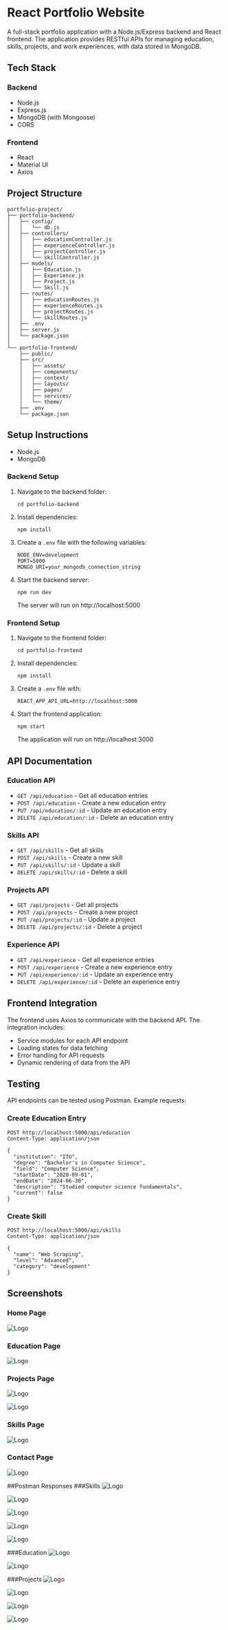 
# React Portfolio Website

A full-stack portfolio application with a Node.js/Express backend and React frontend. The application provides RESTful APIs for managing education, skills, projects, and work experiences, with data stored in MongoDB.

## Tech Stack

### Backend
- Node.js
- Express.js
- MongoDB (with Mongoose)
- CORS

### Frontend
- React
- Material UI
- Axios

## Project Structure
```
portfolio-project/
├── portfolio-backend/
│   ├── config/
│   │   └── db.js
│   ├── controllers/
│   │   ├── educationController.js
│   │   ├── experienceController.js
│   │   ├── projectController.js
│   │   └── skillController.js
│   ├── models/
│   │   ├── Education.js
│   │   ├── Experience.js
│   │   ├── Project.js
│   │   └── Skill.js
│   ├── routes/
│   │   ├── educationRoutes.js
│   │   ├── experienceRoutes.js
│   │   ├── projectRoutes.js
│   │   └── skillRoutes.js
│   ├── .env
│   ├── server.js
│   └── package.json
│
└── portfolio-frontend/
    ├── public/
    ├── src/
    │   ├── assets/
    │   ├── components/
    │   ├── context/
    │   ├── layouts/
    │   ├── pages/
    │   ├── services/
    │   └── theme/
    ├── .env
    └── package.json
```

## Setup Instructions

- Node.js 
- MongoDB 

### Backend Setup
1. Navigate to the backend folder:
   ```
   cd portfolio-backend
   ```

2. Install dependencies:
   ```
   npm install
   ```

3. Create a `.env` file with the following variables:
   ```
   NODE_ENV=development
   PORT=5000
   MONGO_URI=your_mongodb_connection_string
   ```

4. Start the backend server:
   ```
   npm run dev
   ```
   The server will run on http://localhost:5000

### Frontend Setup
1. Navigate to the frontend folder:
   ```
   cd portfolio-frontend
   ```

2. Install dependencies:
   ```
   npm install
   ```

3. Create a `.env` file with:
   ```
   REACT_APP_API_URL=http://localhost:5000
   ```

4. Start the frontend application:
   ```
   npm start
   ```
   The application will run on http://localhost:3000

## API Documentation

### Education API
- `GET /api/education` - Get all education entries
- `POST /api/education` - Create a new education entry
- `PUT /api/education/:id` - Update an education entry
- `DELETE /api/education/:id` - Delete an education entry

### Skills API
- `GET /api/skills` - Get all skills
- `POST /api/skills` - Create a new skill
- `PUT /api/skills/:id` - Update a skill
- `DELETE /api/skills/:id` - Delete a skill

### Projects API
- `GET /api/projects` - Get all projects
- `POST /api/projects` - Create a new project
- `PUT /api/projects/:id` - Update a project
- `DELETE /api/projects/:id` - Delete a project

### Experience API
- `GET /api/experience` - Get all experience entries
- `POST /api/experience` - Create a new experience entry
- `PUT /api/experience/:id` - Update an experience entry
- `DELETE /api/experience/:id` - Delete an experience entry

## Frontend Integration

The frontend uses Axios to communicate with the backend API. 
The integration includes:
- Service modules for each API endpoint
- Loading states for data fetching
- Error handling for API requests
- Dynamic rendering of data from the API

## Testing

API endpoints can be tested using Postman. Example requests:

### Create Education Entry
```
POST http://localhost:5000/api/education
Content-Type: application/json

{
  "institution": "ITU",
  "degree": "Bachelor's in Computer Science",
  "field": "Computer Science",
  "startDate": "2020-09-01",
  "endDate": "2024-06-30",
  "description": "Studied computer science fundamentals",
  "current": false
}
```

### Create Skill
```
POST http://localhost:5000/api/skills
Content-Type: application/json

{
  "name": "Web Scraping",
  "level": "Advanced",
  "category": "development"
}
```


## Screenshots
### Home Page
![Logo](ss/homepage.PNG)

### Education Page
![Logo](ss/education.PNG)

### Projects Page
![Logo](ss/projects1.PNG)

![Logo](ss/projects2.PNG)

### Skills Page
![Logo](ss/skills.PNG)

### Contact Page
![Logo](ss/contact.PNG)

##Postman Responses
###Skills
![Logo](ss/skills1.PNG)

![Logo](ss/skills2.PNG)

![Logo](ss/skills3.PNG)

![Logo](ss/skills4.PNG)

![Logo](ss/skills5.PNG)

###Education
![Logo](ss/edu1.PNG)

![Logo](ss/edu2.PNG)

###Projects
![Logo](ss/proj1.PNG)

![Logo](ss/proj2.PNG)

![Logo](ss/proj3.PNG)

![Logo](ss/proj4.PNG)



